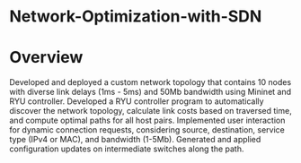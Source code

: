 # Network-Optimization-with-SDN
# Overview
Developed and deployed a custom network topology that contains 10 nodes with diverse link delays (1ms - 5ms) and 50Mb bandwidth using Mininet and RYU controller.
Developed a RYU controller program to automatically discover the network topology, calculate link costs based on traversed time, and compute optimal paths for all host pairs.
Implemented user interaction for dynamic connection requests, considering source, destination, service type (IPv4 or MAC), and bandwidth (1-5Mb). Generated and applied configuration updates on intermediate switches along the path.
